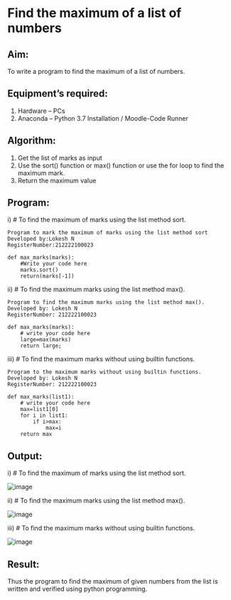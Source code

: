 # Find the maximum of a list of numbers
## Aim:
To write a program to find the maximum of a list of numbers.
## Equipment’s required:
1.	Hardware – PCs
2.	Anaconda – Python 3.7 Installation / Moodle-Code Runner
## Algorithm:
1.	Get the list of marks as input
2.	Use the sort() function or max() function or use the for loop to find the maximum mark.
3.	Return the maximum value
## Program:

i)	# To find the maximum of marks using the list method sort.
```
Program to mark the maximum of marks using the list method sort
Developed by:Lokesh N 
RegisterNumber:212222100023 

def max_marks(marks):
    #Write your code here
    marks.sort()
    return(marks[-1])
```
ii)	# To find the maximum marks using the list method max().
```
Program to find the maximum marks using the list method max().
Developed by: Lokesh N
RegisterNumber: 212222100023

def max_marks(marks):
    # write your code here
    large=max(marks)
    return large;
```
iii) # To find the maximum marks without using builtin functions.
```
Program to the maximum marks without using builtin functions.
Developed by: Lokesh N
RegisterNumber: 212222100023

def max_marks(list1):
    # write your code here
    max=list1[0]
    for i in list1:
        if i>max:
            max=i
    return max
 ```


## Output:
i)	# To find the maximum of marks using the list method sort.

![image](https://user-images.githubusercontent.com/119393019/235291641-34c08f39-416d-41b2-8df6-94d8a19494df.png)

ii)	# To find the maximum marks using the list method max().

![image](https://user-images.githubusercontent.com/119393019/235291665-14944b68-e1ea-4cd7-a6fe-d1dd215047ae.png)

iii) # To find the maximum marks without using builtin functions.

![image](https://user-images.githubusercontent.com/119393019/235291673-9ae60361-cdce-4cd0-8bdc-8f943a3d51fc.png)

## Result:
Thus the program to find the maximum of given numbers from the list is written and verified using python programming.

